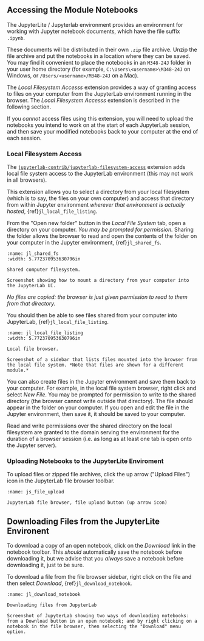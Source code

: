 ## Accessing the Module Notebooks

The JupyterLite / Jupyterlab environment provides an environment for working with Jupyter notebook documents, which have the file suffix `.ipynb`.

These documents will be distributed in their own `.zip` file archive. Unzip the file archive and put the notebooks in a location where they can be saved. You may find it convenient to place the notebooks in an `M348-24J` folder in your user home directory (for example, `C:\Users\<username>\M348-24J` on Windows, or `/Users/<username>/M348-24J` on a Mac).

The *Local Filesystem Accesss* extension provides a way of granting access to files on your computer from the JupyterLab environment running in the browser. The *Local Filesystem Accesss* extension is described in the following section.

If you *cannot* access files using this extension, you will need to upload the notebooks you intend to work on at the start of each JupyterLab session, and then save your modified notebooks back to your computer at the end of each session.

### Local Filesystem Access

The [`jupyterlab-contrib/jupyterlab-filesystem-access`](https://github.com/jupyterlab-contrib/jupyterlab-filesystem-access) extension adds local file system access to the JupyterLab environment (this may not work in all browsers).

This extension allows you to select a directory from your local filesystem (which is to say, the files on your own computer) and access that directory from within Jupyter environment *wherever that environment is actually hosted*, {ref}`jl_local_file_listing`.

From the "Open new folder" button in the *Local File System* tab, open a directory on your computer. *You may be prompted for permission.* Sharing the folder allows the browser to read and open the contents of the folder on your computer in the Jupyter environment, {ref}`jl_shared_fs`.

```{figure} images/jl_shared_fs.png
:name: jl_shared_fs
:width: 5.772370953630796in

Shared computer filesystem.

Screenshot showing how to mount a directory from your computer into the JupyterLab UI.

```

*No files are copied: the browser is just given permission to read to them from that directory.*

You should then be able to see files shared from your computer into JupyterLab, {ref}`jl_local_file_listing`.

```{figure} images/jl_local_file_list.png
:name: jl_local_file_listing
:width: 5.772370953630796in

Local file browser.

Screenshot of a sidebar that lists files mounted into the browser from the local file system. *Note that files are shown for a different module.*

```

You can also create files in the Jupyter environment and save them back to your computer. For example, in the local file system browser, right click and select *New File*. You may be prompted for permission to write to the shared directory (the browser cannot write outside that directory). The file should appear in the folder on your computer. If you open and edit the file in the Jupyter environment, then save it, it should be saved to your computer.

Read and write permissions over the shared directory on the local filesystem are granted to the domain serving the environment for the duration of a browser session (i.e. as long as at least one tab is open onto the Jupyter server).

### Uploading Notebooks to the JupyterLite Enviroment

To upload files or zipped file archives, click the up arrow ("Upload Files") icon in the JupyterLab file browser toolbar.

```{figure} images/js_file_upload.png
:name: js_file_upload

JupyterLab file browser, file upload button (up arrow icon)
```

## Downloading Files from the JupyterLite Environent

To download a copy of an open notebook, click on the *Download* link in the notebook toolbar. This *should* automatically save the notebook before downloading it, but we advise that you *always* save a notebook before downloading it, just to be sure.

To download a file from the file browser sidebar, right click on the file and then select *Download*, {ref}`jl_download_notebook`.

```{figure} images/jl_download_notebook.png
:name: jl_download_notebook

Downloading files from JupyterLab

Screenshot of JupyterLab showing two ways of downloading notebooks: from a Download button in an open notebook; and by right clicking on a notebook in the file browser, then selecting the "Download" menu option.
```
